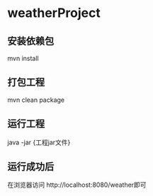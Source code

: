 # weatherProject
## 安装依赖包
mvn install
## 打包工程
mvn clean package
## 运行工程
java -jar {工程jar文件}
## 运行成功后
在浏览器访问 http://localhost:8080/weather即可
